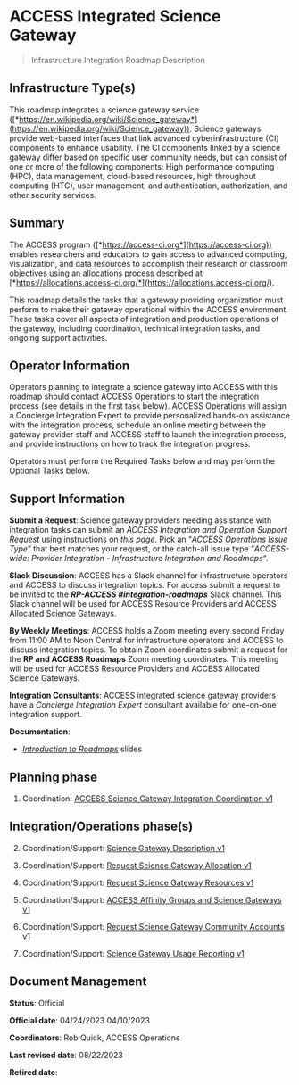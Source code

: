 # ACCESS Integrated Science Gateway

> Infrastructure Integration Roadmap Description

## Infrastructure Type(s)

This roadmap integrates a science gateway service ([*https://en.wikipedia.org/wiki/Science_gateway*](https://en.wikipedia.org/wiki/Science_gateway)). Science gateways provide web-based interfaces that link advanced cyberinfrastructure (CI) components to enhance usability. The CI components linked by a science gateway differ based on specific user community needs, but can consist of one or more of the following components: High performance computing (HPC), data management, cloud-based resources, high throughput computing (HTC), user management, and authentication, authorization, and other security services.

## Summary

The ACCESS program ([*https://access-ci.org*](https://access-ci.org)) enables researchers and educators to gain access to advanced computing, visualization, and data resources to accomplish their research or classroom objectives using an allocations process described at [*https://allocations.access-ci.org/*](https://allocations.access-ci.org/).

This roadmap details the tasks that a gateway providing organization must perform to make their gateway operational within the ACCESS environment. These tasks cover all aspects of integration and production operations of the gateway, including coordination, technical integration tasks, and ongoing support activities.

## Operator Information

Operators planning to integrate a science gateway into ACCESS with this roadmap should contact ACCESS Operations to start the integration process (see details in the first task below). ACCESS Operations will assign a Concierge Integration Expert to provide personalized hands-on assistance with the integration process, schedule an online meeting between the gateway provider staff and ACCESS staff to launch the integration process, and provide instructions on how to track the integration progress.

Operators must perform the Required Tasks below and may perform the Optional Tasks below.

## Support Information

**Submit a Request**: Science gateway providers needing assistance with integration tasks can submit an *ACCESS Integration and Operation Support Request* using instructions on [*this page*](https://operations.access-ci.org/help). Pick an “*ACCESS Operations Issue Type*” that best matches your request, or the catch-all issue type “*ACCESS-wide: Provider Integration - Infrastructure Integration and Roadmaps*“.

**Slack Discussion**: ACCESS has a Slack channel for infrastructure operators and ACCESS to discuss integration topics. For access submit a request to be invited to the ***RP-ACCESS \#integration-roadmaps*** Slack channel. This Slack channel will be used for ACCESS Resource Providers and ACCESS Allocated Science Gateways.

**By Weekly Meetings**: ACCESS holds a Zoom meeting every second Friday from 11:00 AM to Noon Central for infrastructure operators and ACCESS to discuss integration topics. To obtain Zoom coordinates submit a request for the **RP and ACCESS Roadmaps** Zoom meeting coordinates. This meeting will be used for ACCESS Resource Providers and ACCESS Allocated Science Gateways.

**Integration Consultants**: ACCESS integrated science gateway providers have a *Concierge Integration Expert* consultant available for one-on-one integration support.

**Documentation**:

- [*Introduction to Roadmaps*](https://docs.google.com/presentation/d/1OjeT6r01mdOIa4pq1VE0L5ocRPfqdXFp9QsADjdqrjE/) slides

## Planning phase
1. Coordination: [ACCESS Science Gateway Integration Coordination v1](../tasks/ACCESS_Science_Gateway_Integration_Coordination_v1.md)

## Integration/Operations phase(s)

2. Coordination/Support: [Science Gateway Description v1](../tasks/Science_Gateway_Description_v1.md)

3. Coordination/Support: [Request Science Gateway Allocation v1](../tasks/Request_Science_Gateway_Allocation_v1.md)

4. Coordination/Support: [Request Science Gateway Resources v1](../tasks/Request_Science_Gateway_Resources_v1.md)

5. Coordination/Support: [ACCESS Affinity Groups and Science Gateways v1](../tasks/ACCESS_Affinity_Groups_and_Science_Gateways_v1.md)

6. Coordination/Support: [Request Science Gateway Community Accounts v1](../tasks/Request_Science_Gateway_Community_Accounts_v1.md)

7. Coordination/Support: [Science Gateway Usage Reporting v1](../tasks/Science_Gateway_Usage_Reporting_v1.md)

## Document Management

**Status**: Official

**Official date**: 04/24/2023 04/10/2023

**Coordinators**: Rob Quick, ACCESS Operations

**Last revised date**: 08/22/2023

**Retired date**:
